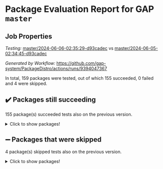 # Package Evaluation Report for GAP `master`

## Job Properties

*Testing:* [master/2024-06-06-02:35:29-d93cadec](https://github.com/gap-system/PackageDistro/blob/data/reports/master/2024-06-06-02:35:29-d93cadec) vs [master/2024-06-05-02:34:45-d93cadec](https://github.com/gap-system/PackageDistro/blob/data/reports/master/2024-06-05-02:34:45-d93cadec)

*Generated by Workflow:* https://github.com/gap-system/PackageDistro/actions/runs/9394047367

In total, 159 packages were tested, out of which 155 succeeded, 0 failed and 4 were skipped.

## :heavy_check_mark: Packages still succeeding

155 package(s) succeeded tests also on the previous version.
<details><summary>Click to show packages!</summary>

- 4ti2interface 2023.02-04 [(success)](https://github.com/gap-system/PackageDistro/actions/runs/9394047367/job/25871282230)
- ace 5.6.2 [(success)](https://github.com/gap-system/PackageDistro/actions/runs/9394047367/job/25871284565)
- aclib 1.3.2 [(success)](https://github.com/gap-system/PackageDistro/actions/runs/9394047367/job/25871285175)
- agt 0.3.1 [(success)](https://github.com/gap-system/PackageDistro/actions/runs/9394047367/job/25871285813)
- alnuth 3.2.1 [(success)](https://github.com/gap-system/PackageDistro/actions/runs/9394047367/job/25871286091)
- anupq 3.3.0 [(success)](https://github.com/gap-system/PackageDistro/actions/runs/9394047367/job/25871287360)
- atlasrep 2.1.8 [(success)](https://github.com/gap-system/PackageDistro/actions/runs/9394047367/job/25871288043)
- autodoc 2023.06.19 [(success)](https://github.com/gap-system/PackageDistro/actions/runs/9394047367/job/25871288220)
- automata 1.15 [(success)](https://github.com/gap-system/PackageDistro/actions/runs/9394047367/job/25871288361)
- automgrp 1.3.2 [(success)](https://github.com/gap-system/PackageDistro/actions/runs/9394047367/job/25871288523)
- autpgrp 1.11 [(success)](https://github.com/gap-system/PackageDistro/actions/runs/9394047367/job/25871288660)
- cap 2024.04-01 [(success)](https://github.com/gap-system/PackageDistro/actions/runs/9394047367/job/25871288783)
- caratinterface 2.3.6 [(success)](https://github.com/gap-system/PackageDistro/actions/runs/9394047367/job/25871288911)
- cddinterface 2022.11.01 [(success)](https://github.com/gap-system/PackageDistro/actions/runs/9394047367/job/25871289039)
- circle 1.6.6 [(success)](https://github.com/gap-system/PackageDistro/actions/runs/9394047367/job/25871289153)
- classicpres 1.22 [(success)](https://github.com/gap-system/PackageDistro/actions/runs/9394047367/job/25871289260)
- cohomolo 1.6.11 [(success)](https://github.com/gap-system/PackageDistro/actions/runs/9394047367/job/25871289417)
- congruence 1.2.6 [(success)](https://github.com/gap-system/PackageDistro/actions/runs/9394047367/job/25871289537)
- corelg 1.56 [(success)](https://github.com/gap-system/PackageDistro/actions/runs/9394047367/job/25871289714)
- crime 1.6 [(success)](https://github.com/gap-system/PackageDistro/actions/runs/9394047367/job/25871289814)
- crisp 1.4.6 [(success)](https://github.com/gap-system/PackageDistro/actions/runs/9394047367/job/25871289913)
- crypting 0.10.4 [(success)](https://github.com/gap-system/PackageDistro/actions/runs/9394047367/job/25871290055)
- cryst 4.1.27 [(success)](https://github.com/gap-system/PackageDistro/actions/runs/9394047367/job/25871290166)
- crystcat 1.1.10 [(success)](https://github.com/gap-system/PackageDistro/actions/runs/9394047367/job/25871290286)
- ctbllib 1.3.9 [(success)](https://github.com/gap-system/PackageDistro/actions/runs/9394047367/job/25871290407)
- cubefree 1.19 [(success)](https://github.com/gap-system/PackageDistro/actions/runs/9394047367/job/25871290523)
- curlinterface 2.3.2 [(success)](https://github.com/gap-system/PackageDistro/actions/runs/9394047367/job/25871290668)
- cvec 2.8.1 [(success)](https://github.com/gap-system/PackageDistro/actions/runs/9394047367/job/25871290783)
- datastructures 0.3.0 [(success)](https://github.com/gap-system/PackageDistro/actions/runs/9394047367/job/25871290924)
- deepthought 1.0.6 [(success)](https://github.com/gap-system/PackageDistro/actions/runs/9394047367/job/25871291070)
- design 1.8 [(success)](https://github.com/gap-system/PackageDistro/actions/runs/9394047367/job/25871291201)
- difsets 2.3.1 [(success)](https://github.com/gap-system/PackageDistro/actions/runs/9394047367/job/25871291340)
- digraphs 1.7.1 [(success)](https://github.com/gap-system/PackageDistro/actions/runs/9394047367/job/25871291449)
- edim 1.3.8 [(success)](https://github.com/gap-system/PackageDistro/actions/runs/9394047367/job/25871291578)
- example 4.3.4 [(success)](https://github.com/gap-system/PackageDistro/actions/runs/9394047367/job/25871291694)
- examplesforhomalg 2023.10-01 [(success)](https://github.com/gap-system/PackageDistro/actions/runs/9394047367/job/25871291824)
- factint 1.6.3 [(success)](https://github.com/gap-system/PackageDistro/actions/runs/9394047367/job/25871291934)
- ferret 1.0.11 [(success)](https://github.com/gap-system/PackageDistro/actions/runs/9394047367/job/25871292050)
- fga 1.5.0 [(success)](https://github.com/gap-system/PackageDistro/actions/runs/9394047367/job/25871292168)
- fining 1.5.6 [(success)](https://github.com/gap-system/PackageDistro/actions/runs/9394047367/job/25871292289)
- float 1.0.4 [(success)](https://github.com/gap-system/PackageDistro/actions/runs/9394047367/job/25871292408)
- format 1.4.4 [(success)](https://github.com/gap-system/PackageDistro/actions/runs/9394047367/job/25871292532)
- forms 1.2.11 [(success)](https://github.com/gap-system/PackageDistro/actions/runs/9394047367/job/25871292636)
- fplsa 1.2.6 [(success)](https://github.com/gap-system/PackageDistro/actions/runs/9394047367/job/25871292773)
- fr 2.4.13 [(success)](https://github.com/gap-system/PackageDistro/actions/runs/9394047367/job/25871292905)
- francy 2.0.3 [(success)](https://github.com/gap-system/PackageDistro/actions/runs/9394047367/job/25871293040)
- fwtree 1.3 [(success)](https://github.com/gap-system/PackageDistro/actions/runs/9394047367/job/25871293247)
- gapdoc 1.6.7 [(success)](https://github.com/gap-system/PackageDistro/actions/runs/9394047367/job/25871293438)
- gauss 2023.02-04 [(success)](https://github.com/gap-system/PackageDistro/actions/runs/9394047367/job/25871293575)
- gaussforhomalg 2023.11-01 [(success)](https://github.com/gap-system/PackageDistro/actions/runs/9394047367/job/25871293690)
- gbnp 1.0.5 [(success)](https://github.com/gap-system/PackageDistro/actions/runs/9394047367/job/25871293838)
- generalizedmorphismsforcap 2024.04-01 [(success)](https://github.com/gap-system/PackageDistro/actions/runs/9394047367/job/25871293978)
- genss 1.6.8 [(success)](https://github.com/gap-system/PackageDistro/actions/runs/9394047367/job/25871294122)
- gradedmodules 2024.01-01 [(success)](https://github.com/gap-system/PackageDistro/actions/runs/9394047367/job/25871294257)
- gradedringforhomalg 2023.08-01 [(success)](https://github.com/gap-system/PackageDistro/actions/runs/9394047367/job/25871294403)
- grape 4.9.0 [(success)](https://github.com/gap-system/PackageDistro/actions/runs/9394047367/job/25871294523)
- groupoids 1.74 [(success)](https://github.com/gap-system/PackageDistro/actions/runs/9394047367/job/25871294669)
- grpconst 2.6.5 [(success)](https://github.com/gap-system/PackageDistro/actions/runs/9394047367/job/25871294845)
- guarana 0.96.3 [(success)](https://github.com/gap-system/PackageDistro/actions/runs/9394047367/job/25871294985)
- guava 3.19 [(success)](https://github.com/gap-system/PackageDistro/actions/runs/9394047367/job/25871295101)
- hap 1.62 [(success)](https://github.com/gap-system/PackageDistro/actions/runs/9394047367/job/25871295227)
- hapcryst 0.1.15 [(success)](https://github.com/gap-system/PackageDistro/actions/runs/9394047367/job/25871295381)
- hecke 1.5.3 [(success)](https://github.com/gap-system/PackageDistro/actions/runs/9394047367/job/25871295526)
- help 4.0 [(success)](https://github.com/gap-system/PackageDistro/actions/runs/9394047367/job/25871295676)
- homalg 2024.01-01 [(success)](https://github.com/gap-system/PackageDistro/actions/runs/9394047367/job/25871295824)
- homalgtocas 2023.11-01 [(success)](https://github.com/gap-system/PackageDistro/actions/runs/9394047367/job/25871295965)
- idrel 2.47 [(success)](https://github.com/gap-system/PackageDistro/actions/runs/9394047367/job/25871296106)
- images 1.3.2 [(success)](https://github.com/gap-system/PackageDistro/actions/runs/9394047367/job/25871296335)
- intpic 0.3.0 [(success)](https://github.com/gap-system/PackageDistro/actions/runs/9394047367/job/25871296482)
- io 4.8.2 [(success)](https://github.com/gap-system/PackageDistro/actions/runs/9394047367/job/25871296633)
- io_forhomalg 2023.02-04 [(success)](https://github.com/gap-system/PackageDistro/actions/runs/9394047367/job/25871296789)
- irredsol 1.4.4 [(success)](https://github.com/gap-system/PackageDistro/actions/runs/9394047367/job/25871296957)
- json 2.2.1 [(success)](https://github.com/gap-system/PackageDistro/actions/runs/9394047367/job/25871297109)
- jupyterkernel 1.5.0 [(success)](https://github.com/gap-system/PackageDistro/actions/runs/9394047367/job/25871297265)
- jupyterviz 1.5.6 [(success)](https://github.com/gap-system/PackageDistro/actions/runs/9394047367/job/25871297435)
- kan 1.37 [(success)](https://github.com/gap-system/PackageDistro/actions/runs/9394047367/job/25871297598)
- kbmag 1.5.11 [(success)](https://github.com/gap-system/PackageDistro/actions/runs/9394047367/job/25871297762)
- laguna 3.9.6 [(success)](https://github.com/gap-system/PackageDistro/actions/runs/9394047367/job/25871297913)
- liealgdb 2.2.1 [(success)](https://github.com/gap-system/PackageDistro/actions/runs/9394047367/job/25871298035)
- liepring 2.8 [(success)](https://github.com/gap-system/PackageDistro/actions/runs/9394047367/job/25871298130)
- liering 2.4.2 [(success)](https://github.com/gap-system/PackageDistro/actions/runs/9394047367/job/25871298245)
- linearalgebraforcap 2024.04-02 [(success)](https://github.com/gap-system/PackageDistro/actions/runs/9394047367/job/25871298395)
- lins 0.9 [(success)](https://github.com/gap-system/PackageDistro/actions/runs/9394047367/job/25871298523)
- localizeringforhomalg 2023.10-01 [(success)](https://github.com/gap-system/PackageDistro/actions/runs/9394047367/job/25871298656)
- loops 3.4.3 [(success)](https://github.com/gap-system/PackageDistro/actions/runs/9394047367/job/25871298800)
- lpres 1.0.3 [(success)](https://github.com/gap-system/PackageDistro/actions/runs/9394047367/job/25871298971)
- majoranaalgebras 1.5.1 [(success)](https://github.com/gap-system/PackageDistro/actions/runs/9394047367/job/25871299127)
- mapclass 1.4.6 [(success)](https://github.com/gap-system/PackageDistro/actions/runs/9394047367/job/25871299334)
- matgrp 0.70 [(success)](https://github.com/gap-system/PackageDistro/actions/runs/9394047367/job/25871299561)
- matricesforhomalg 2024.02-01 [(success)](https://github.com/gap-system/PackageDistro/actions/runs/9394047367/job/25871299696)
- modisom 2.5.4 [(success)](https://github.com/gap-system/PackageDistro/actions/runs/9394047367/job/25871299849)
- modulepresentationsforcap 2024.04-01 [(success)](https://github.com/gap-system/PackageDistro/actions/runs/9394047367/job/25871299989)
- modules 2024.01-01 [(success)](https://github.com/gap-system/PackageDistro/actions/runs/9394047367/job/25871300132)
- monoidalcategories 2024.04-01 [(success)](https://github.com/gap-system/PackageDistro/actions/runs/9394047367/job/25871300286)
- nconvex 2022.09-01 [(success)](https://github.com/gap-system/PackageDistro/actions/runs/9394047367/job/25871300436)
- nilmat 1.4.2 [(success)](https://github.com/gap-system/PackageDistro/actions/runs/9394047367/job/25871300594)
- nock 1.5 [(success)](https://github.com/gap-system/PackageDistro/actions/runs/9394047367/job/25871300746)
- normalizinterface 1.3.6 [(success)](https://github.com/gap-system/PackageDistro/actions/runs/9394047367/job/25871300942)
- nq 2.5.11 [(success)](https://github.com/gap-system/PackageDistro/actions/runs/9394047367/job/25871301094)
- numericalsgps 1.3.1 [(success)](https://github.com/gap-system/PackageDistro/actions/runs/9394047367/job/25871301282)
- openmath 11.5.3 [(success)](https://github.com/gap-system/PackageDistro/actions/runs/9394047367/job/25871301426)
- orb 4.9.0 [(success)](https://github.com/gap-system/PackageDistro/actions/runs/9394047367/job/25871301576)
- packagemanager 1.4.3 [(success)](https://github.com/gap-system/PackageDistro/actions/runs/9394047367/job/25871301691)
- patternclass 2.4.3 [(success)](https://github.com/gap-system/PackageDistro/actions/runs/9394047367/job/25871301811)
- permut 2.0.5 [(success)](https://github.com/gap-system/PackageDistro/actions/runs/9394047367/job/25871301954)
- polenta 1.3.10 [(success)](https://github.com/gap-system/PackageDistro/actions/runs/9394047367/job/25871302089)
- polymaking 0.8.7 [(success)](https://github.com/gap-system/PackageDistro/actions/runs/9394047367/job/25871302235)
- primgrp 3.4.4 [(success)](https://github.com/gap-system/PackageDistro/actions/runs/9394047367/job/25871302354)
- profiling 2.5.4 [(success)](https://github.com/gap-system/PackageDistro/actions/runs/9394047367/job/25871302472)
- qdistrnd 0.9.4 [(success)](https://github.com/gap-system/PackageDistro/actions/runs/9394047367/job/25871302585)
- qpa 1.35 [(success)](https://github.com/gap-system/PackageDistro/actions/runs/9394047367/job/25871302708)
- quagroup 1.8.4 [(success)](https://github.com/gap-system/PackageDistro/actions/runs/9394047367/job/25871302812)
- radiroot 2.9 [(success)](https://github.com/gap-system/PackageDistro/actions/runs/9394047367/job/25871302950)
- rcwa 4.7.1 [(success)](https://github.com/gap-system/PackageDistro/actions/runs/9394047367/job/25871303095)
- rds 1.8 [(success)](https://github.com/gap-system/PackageDistro/actions/runs/9394047367/job/25871303289)
- recog 1.4.2 [(success)](https://github.com/gap-system/PackageDistro/actions/runs/9394047367/job/25871303435)
- repndecomp 1.3.0 [(success)](https://github.com/gap-system/PackageDistro/actions/runs/9394047367/job/25871303583)
- repsn 3.1.2 [(success)](https://github.com/gap-system/PackageDistro/actions/runs/9394047367/job/25871303740)
- resclasses 4.7.3 [(success)](https://github.com/gap-system/PackageDistro/actions/runs/9394047367/job/25871303861)
- ringsforhomalg 2023.11-02 [(success)](https://github.com/gap-system/PackageDistro/actions/runs/9394047367/job/25871303981)
- sco 2023.08-01 [(success)](https://github.com/gap-system/PackageDistro/actions/runs/9394047367/job/25871304097)
- scscp 2.4.2 [(success)](https://github.com/gap-system/PackageDistro/actions/runs/9394047367/job/25871304201)
- semigroups 5.3.7 [(success)](https://github.com/gap-system/PackageDistro/actions/runs/9394047367/job/25871304295)
- sglppow 2.4 [(success)](https://github.com/gap-system/PackageDistro/actions/runs/9394047367/job/25871304421)
- sgpviz 0.999.5 [(success)](https://github.com/gap-system/PackageDistro/actions/runs/9394047367/job/25871304548)
- simpcomp 2.1.14 [(success)](https://github.com/gap-system/PackageDistro/actions/runs/9394047367/job/25871304663)
- singular 2023.02.09 [(success)](https://github.com/gap-system/PackageDistro/actions/runs/9394047367/job/25871304776)
- sl2reps 1.1 [(success)](https://github.com/gap-system/PackageDistro/actions/runs/9394047367/job/25871304903)
- sla 1.5.3 [(success)](https://github.com/gap-system/PackageDistro/actions/runs/9394047367/job/25871305026)
- smallgrp 1.5.3 [(success)](https://github.com/gap-system/PackageDistro/actions/runs/9394047367/job/25871305142)
- smallsemi 0.7.0 [(success)](https://github.com/gap-system/PackageDistro/actions/runs/9394047367/job/25871305242)
- sonata 2.9.6 [(success)](https://github.com/gap-system/PackageDistro/actions/runs/9394047367/job/25871305367)
- sophus 1.27 [(success)](https://github.com/gap-system/PackageDistro/actions/runs/9394047367/job/25871305610)
- sotgrps 1.2 [(success)](https://github.com/gap-system/PackageDistro/actions/runs/9394047367/job/25871305721)
- spinsym 1.5.2 [(success)](https://github.com/gap-system/PackageDistro/actions/runs/9394047367/job/25871305858)
- standardff 1.0 [(success)](https://github.com/gap-system/PackageDistro/actions/runs/9394047367/job/25871305999)
- symbcompcc 1.3.2 [(success)](https://github.com/gap-system/PackageDistro/actions/runs/9394047367/job/25871306136)
- thelma 1.3 [(success)](https://github.com/gap-system/PackageDistro/actions/runs/9394047367/job/25871306264)
- tomlib 1.2.11 [(success)](https://github.com/gap-system/PackageDistro/actions/runs/9394047367/job/25871306386)
- toolsforhomalg 2023.11-01 [(success)](https://github.com/gap-system/PackageDistro/actions/runs/9394047367/job/25871306613)
- toric 1.9.5 [(success)](https://github.com/gap-system/PackageDistro/actions/runs/9394047367/job/25871306870)
- toricvarieties 2022.07.13 [(success)](https://github.com/gap-system/PackageDistro/actions/runs/9394047367/job/25871307014)
- transgrp 3.6.5 [(success)](https://github.com/gap-system/PackageDistro/actions/runs/9394047367/job/25871307442)
- typeset 1.2.2 [(success)](https://github.com/gap-system/PackageDistro/actions/runs/9394047367/job/25871307613)
- ugaly 4.1.3 [(success)](https://github.com/gap-system/PackageDistro/actions/runs/9394047367/job/25871307781)
- unipot 1.5 [(success)](https://github.com/gap-system/PackageDistro/actions/runs/9394047367/job/25871307938)
- unitlib 4.2.0 [(success)](https://github.com/gap-system/PackageDistro/actions/runs/9394047367/job/25871308069)
- utils 0.85 [(success)](https://github.com/gap-system/PackageDistro/actions/runs/9394047367/job/25871308203)
- uuid 0.7 [(success)](https://github.com/gap-system/PackageDistro/actions/runs/9394047367/job/25871308361)
- walrus 0.9991 [(success)](https://github.com/gap-system/PackageDistro/actions/runs/9394047367/job/25871308523)
- wedderga 4.10.5 [(success)](https://github.com/gap-system/PackageDistro/actions/runs/9394047367/job/25871308683)
- xmod 2.92 [(success)](https://github.com/gap-system/PackageDistro/actions/runs/9394047367/job/25871308828)
- xmodalg 1.23 [(success)](https://github.com/gap-system/PackageDistro/actions/runs/9394047367/job/25871308968)
- yangbaxter 0.10.3 [(success)](https://github.com/gap-system/PackageDistro/actions/runs/9394047367/job/25871309104)
- zeromqinterface 0.14 [(success)](https://github.com/gap-system/PackageDistro/actions/runs/9394047367/job/25871309272)
</details>

## :heavy_minus_sign: Packages that were skipped

4 package(s) skipped tests also on the previous version.
<details><summary>Click to show packages!</summary>

- browse 1.8.21 [(skipped)](https://github.com/gap-system/PackageDistro/actions/runs/9394047367/job/25871088049)
- itc 1.5.1 [(skipped)](https://github.com/gap-system/PackageDistro/actions/runs/9394047367/job/25871088049)
- polycyclic 2.16 [(skipped)](https://github.com/gap-system/PackageDistro/actions/runs/9394047367/job/25871088049)
- xgap 4.32 [(skipped)](https://github.com/gap-system/PackageDistro/actions/runs/9394047367/job/25871088049)
</details>

